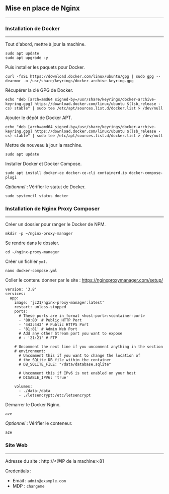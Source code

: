 ## Mise en place de Nginx
---
### Installation de Docker
---
Tout d'abord, mettre à jour la machine.
```
sudo apt update
sudo apt upgrade -y
```

Puis installer les paquets pour Docker.
```
curl -fsSL https://download.docker.com/linux/ubuntu/gpg | sudo gpg --dearmor -o /usr/share/keyrings/docker-archive-keyring.gpg
```

Récupérer la clé GPG de Docker.
```
echo "deb [arch=amd64 signed-by=/usr/share/keyrings/docker-archive-keyring.gpg] https://download.docker.com/linux/ubuntu $(lsb_release -cs) stable" | sudo tee /etc/apt/sources.list.d/docker.list > /dev/null
```

Ajouter le dépôt de Docker APT.
```
echo "deb [arch=amd64 signed-by=/usr/share/keyrings/docker-archive-keyring.gpg] https://download.docker.com/linux/ubuntu $(lsb_release -cs) stable" | sudo tee /etc/apt/sources.list.d/docker.list > /dev/null
```

Mettre de nouveau à jour la machine.
```
sudo apt update
```

Installer Docker et Docker Compose.
```
sudo apt install docker-ce docker-ce-cli containerd.io docker-compose-plugi
```

*Optionnel* : Vérifier le statut de Docker.
```
sudo systemctl status docker
```


### Installation de Nginx Proxy Composer
---
Créer un dossier pour ranger le Docker de NPM.
```
mkdir -p ~/nginx-proxy-manager
```

Se rendre dans le dossier.
```
cd ~/nginx-proxy-manager
```

Créer un fichier `yml`.
```
nano docker-compose.yml
```

Coller le contenu donner par le site : https://nginxproxymanager.com/setup/
```
version: '3.8'
services:
  app:
    image: 'jc21/nginx-proxy-manager:latest'
    restart: unless-stopped
    ports:
      # These ports are in format <host-port>:<container-port>
      - '80:80' # Public HTTP Port
      - '443:443' # Public HTTPS Port
      - '81:81' # Admin Web Port
      # Add any other Stream port you want to expose
      # - '21:21' # FTP

    # Uncomment the next line if you uncomment anything in the section
    # environment:
      # Uncomment this if you want to change the location of
      # the SQLite DB file within the container
      # DB_SQLITE_FILE: "/data/database.sqlite"

      # Uncomment this if IPv6 is not enabled on your host
      # DISABLE_IPV6: 'true'

    volumes:
      - ./data:/data
      - ./letsencrypt:/etc/letsencrypt
```

Démarrer le Docker Nginx.
```
aze
```

*Optionnel* : Vérifier le conteneur.
```
aze
```

### Site Web
---
Adresse du site :
http://<@IP de la machine>:81

Credentials :
- Email : `admin@example.com`
- MDP : `changeme`